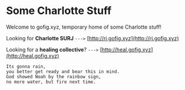 # Some Charlotte Stuff

Welcome to gofig.xyz, temporary home of some Charlotte stuff!

Looking for **Charlotte SURJ** `--->` [http://rj.gofig.xyz](http://rj.gofig.xyz)

Looking for a **healing collective**? `--->` [http://heal.gofig.xyz](http://heal.gofig.xyz)

    Its gonna rain, 
    you better get ready and bear this in mind.
    God showed Noah by the rainbow sign,
    no more water, but fire next time.
